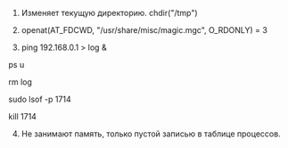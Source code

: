 1. Изменяет текущую директорию. chdir("/tmp")

2.  openat(AT_FDCWD, "/usr/share/misc/magic.mgc", O_RDONLY) = 3

3.  ping 192.168.0.1 > log &
  
 ps u
 
 rm log
 
 sudo lsof -p 1714
 
 kill 1714
 
 4. Не занимают память, только пустой записью в таблице процессов.
 
